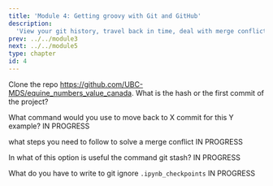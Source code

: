 ```yaml
---
title: 'Module 4: Getting groovy with Git and GitHub'
description:
  'View your git history, travel back in time, deal with merge conflicts and other useful tools' 
prev: ../../module3
next: ../../module5
type: chapter
id: 4
---
```



<exercise id="1" title="Viewing your Git history" type="slides,video">

<slides source="module4/module4_01" shot="0" start="0:002" end="3:40">
</slides>

</exercise>

<exercise id='2' title="Test Your Knowledge">

Clone the repo https://github.com/UBC-MDS/equine_numbers_value_canada. What is the hash or the first commit of the project? 

<choice>
<opt text='cc400df4b2a382f653abd0d9e514f6daae98d2ad'>
</opt>
<opt text='cc400df'>
</opt>
<opt text='0896801'>
</opt>
<opt text='0896801fdd38d461414e0b061b2b2ef3395f7dd0'>
</opt>
<opt text='A and B are correct'>
</opt>
<opt text='C and D are correct' correct='true'>
</opt>
<opt text='B and C are correct'>
</opt>
</choice>
</exercise>

<exercise id='3' title="Restoring an older version of a file"  type='slides, video'>
<slides source='module4/module4_02' shot='0' start='3:42' end='4:35'> </slides>
</exercise>

<exercise id='4' title='Test Your Knowledge'>

What command would you use to move back to X commit for this Y example?
IN PROGRESS

<choice>
<opt text='git reset --soft de6aea0' correct='true'>
</opt>
<opt text='git reset --hard de6aea0'>
</opt>
</choice>
</exercise>

<exercise id='5' title="Deal with merge conflicts"  type='slides, video'>
<slides source='module4/module4_03' shot='0' start='3:42' end='4:35'> </slides>
</exercise>

<exercise id='6' title='Test Your Knowledge'>

what steps you need to follow to solve a merge conflict
IN PROGRESS

<choice>
<opt text='(1) open the editor (2) accept incoming changes (3) save changes' >
</opt>
<opt text='TBD'>
</opt>
<opt text='TBD' correct='true'>
</opt>

</choice>
</exercise>


<exercise id='7' title='Stashing local non-committed changes before pulling' type='slides, video'>
<slides source='module4/module4_04' shot='0' start='3:42' end='4:35'> </slides>
</exercise>

<exercise id='8' title='Test Your Knowledge'>

In what of this option is useful the command git stash?
IN PROGRESS


<choice>
<opt text='situation a' >
</opt>
<opt text='situation b'>
</opt>
<opt text='situation c' correct='true'>
</opt>

</choice>
</exercise>

<exercise id='9' title='GitHub Issues'  type='slides, video'>
<slides source='module4/module4_05' shot='0' start='3:42' end='4:35'> </slides>
</exercise>

<exercise id='10' title='Test Your Knowledge'>

What do you have to write to git ignore `.ipynb_checkpoints`
IN PROGRESS

<choice>
<opt text='x' >
</opt>
<opt text='x'>
</opt>
<opt text='x'>
</opt>
<opt text='x correct='true'>
</opt>
</choice>
</exercise>
